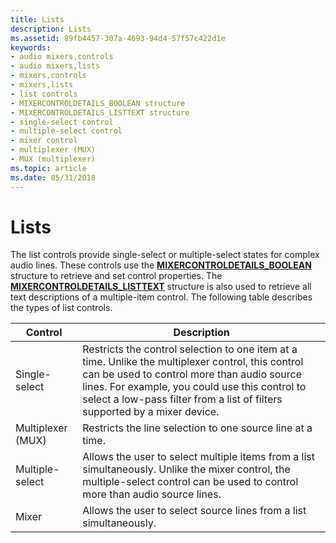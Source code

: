 ```yaml
---
title: Lists
description: Lists
ms.assetid: 89fb4457-307a-4693-94d4-57f57c422d1e
keywords:
- audio mixers,controls
- audio mixers,lists
- mixers,controls
- mixers,lists
- list controls
- MIXERCONTROLDETAILS_BOOLEAN structure
- MIXERCONTROLDETAILS_LISTTEXT structure
- single-select control
- multiple-select control
- mixer control
- multiplexer (MUX)
- MUX (multiplexer)
ms.topic: article
ms.date: 05/31/2018
---
```


# Lists

The list controls provide single-select or multiple-select states for complex audio lines. These controls use the [**MIXERCONTROLDETAILS\_BOOLEAN**](https://msdn.microsoft.com/en-us/library/Dd757295(v=VS.85).aspx) structure to retrieve and set control properties. The [**MIXERCONTROLDETAILS\_LISTTEXT**](https://msdn.microsoft.com/en-us/library/Dd757296(v=VS.85).aspx) structure is also used to retrieve all text descriptions of a multiple-item control. The following table describes the types of list controls.



| Control           | Description                                                                                                                                                                                                                                                                      |
|-------------------|----------------------------------------------------------------------------------------------------------------------------------------------------------------------------------------------------------------------------------------------------------------------------------|
| Single-select     | Restricts the control selection to one item at a time. Unlike the multiplexer control, this control can be used to control more than audio source lines. For example, you could use this control to select a low-pass filter from a list of filters supported by a mixer device. |
| Multiplexer (MUX) | Restricts the line selection to one source line at a time.                                                                                                                                                                                                                       |
| Multiple-select   | Allows the user to select multiple items from a list simultaneously. Unlike the mixer control, the multiple-select control can be used to control more than audio source lines.                                                                                                  |
| Mixer             | Allows the user to select source lines from a list simultaneously.                                                                                                                                                                                                               |



 

 

 





